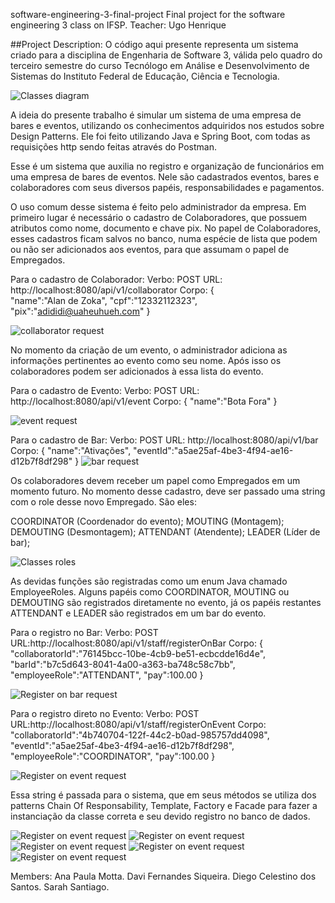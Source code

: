 software-engineering-3-final-project Final project for the software engineering 3 class on IFSP. Teacher: Ugo Henrique

##Project Description: 
O código aqui presente representa um sistema criado para a disciplina de Engenharia de Software 3, válida pelo quadro do terceiro semestre do curso Tecnólogo em Análise e Desenvolvimento de Sistemas do Instituto Federal de Educação, Ciência e Tecnologia. 

![Classes diagram](https://github.com/diegocelestino/se3-project/blob/master/software-engineering-3-project-Diagrama%20de%20Classes%20do%20Sistema.jpg)

A ideia do presente trabalho é simular um sistema de uma empresa de bares e eventos, utilizando os conhecimentos adquiridos nos estudos sobre Design Patterns. Ele foi feito utilizando Java e Spring Boot, com todas as requisições http sendo feitas através do Postman.

Esse é um sistema que auxilia no registro e organização de funcionários em uma empresa de bares de eventos. Nele são cadastrados eventos, bares e colaboradores com seus diversos papéis, responsabilidades e pagamentos. 

O uso comum desse sistema é feito pelo administrador da empresa. Em primeiro lugar é necessário o cadastro de Colaboradores, que possuem atributos como nome, documento e chave pix. No papel de Colaboradores, esses cadastros ficam salvos no banco, numa espécie de lista que podem ou não ser adicionados aos eventos, para que assumam o papel de Empregados.

Para o cadastro de Colaborador: 
Verbo: POST
URL: http://localhost:8080/api/v1/collaborator
Corpo: 
{<br/>
    "name":"Alan de Zoka",
    "cpf":"12332112323",
    "pix":"adididi@uaheuhueh.com"
}

![collaborator request](https://github.com/diegocelestino/se3-project/blob/master/pics/1.jpg)

No momento da criação de um evento, o administrador adiciona as informações pertinentes ao evento como seu nome. Após isso os colaboradores podem ser adicionados à essa lista do evento.

Para o cadastro de Evento:
Verbo: POST
URL: http://localhost:8080/api/v1/event
Corpo:
{
    "name":"Bota Fora"
}

![event request](https://github.com/diegocelestino/se3-project/blob/master/pics/3.jpg)

Para o cadastro de Bar:
Verbo: POST
URL: http://localhost:8080/api/v1/bar
Corpo: 
{
    "name":"Ativações",
    "eventId":"a5ae25af-4be3-4f94-ae16-d12b7f8df298"
}
![bar request](https://github.com/diegocelestino/se3-project/blob/master/pics/2.jpg)

Os colaboradores devem receber um papel como Empregados em um momento futuro. No momento desse cadastro, deve ser passado uma string com o role desse novo Empregado. São eles:

COORDINATOR (Coordenador do evento); 
MOUTING (Montagem);
DEMOUTING (Desmontagem); 
ATTENDANT (Atendente); 
LEADER (Líder de bar);

![Classes roles](https://github.com/diegocelestino/se3-project/blob/master/pics/4.jpg)

As devidas funções são registradas como um enum Java chamado EmployeeRoles.
Alguns papéis como COORDINATOR, MOUTING ou DEMOUTING são registrados diretamente no evento, já os papéis restantes ATTENDANT e LEADER são registrados em um bar do evento.

Para o registro no Bar:
Verbo: POST
URL:http://localhost:8080/api/v1/staff/registerOnBar
Corpo:
{
    "collaboratorId":"76145bcc-10be-4cb9-be51-ecbcdde16d4e",
    "barId":"b7c5d643-8041-4a00-a363-ba748c58c7bb",
    "employeeRole":"ATTENDANT",
    "pay":100.00
}

![Register on bar request](https://github.com/diegocelestino/se3-project/blob/master/pics/6.jpg)

Para o registro direto no Evento:
Verbo: POST
URL:http://localhost:8080/api/v1/staff/registerOnEvent
Corpo:
    "collaboratorId":"4b740704-122f-44c2-b0ad-985757dd4098",
    "eventId":"a5ae25af-4be3-4f94-ae16-d12b7f8df298",
    "employeeRole":"COORDINATOR",
    "pay":100.00
}

![Register on event request](https://github.com/diegocelestino/se3-project/blob/master/pics/5.jpg)

Essa string é passada para o sistema, que em seus métodos se utiliza dos patterns Chain Of Responsability, Template, Factory e Facade para fazer a instanciação da classe correta e seu devido registro no banco de dados. 

![Register on event request](https://github.com/diegocelestino/se3-project/blob/master/pics/7.jpg)
![Register on event request](https://github.com/diegocelestino/se3-project/blob/master/pics/8.jpg)
![Register on event request](https://github.com/diegocelestino/se3-project/blob/master/pics/9.jpg)
![Register on event request](https://github.com/diegocelestino/se3-project/blob/master/pics/10.jpg)
![Register on event request](https://github.com/diegocelestino/se3-project/blob/master/pics/11.jpg)


Members: Ana Paula Motta. Davi Fernandes Siqueira. Diego Celestino dos Santos. Sarah Santiago.
